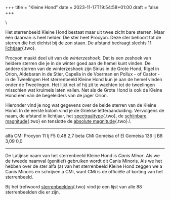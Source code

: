 +++
title = "Kleine Hond"
date = 2023-11-17T19:54:58+01:00
draft = false
+++

\

Het sterrenbeeld Kleine Hond bestaat maar uit twee zicht bare sterren.
Maar één daarvan is heel helder. Die ster heet Procyon. Deze ster
behoort tot de sterren die het dichtst bij de zon staan. De afstand
bedraagt slechts 11 [lichtjaar](lichtjaa.html){.two}.

Procyon maakt deel uit van de *winterzeshoek*. Dat is een zeshoek van
heldere sterren die je in de winter goed aan de hemel kunt vinden. De
andere sterren van de winterzeshoek zijn Sirius in de Grote Hond, Rigel
in Orion, Aldebaran in de Stier, Capella in de Voerman en Pollux - of
Castor - in de Tweelingen Het sterrenbeeld Kleine Hond kun je aan de
hemel vinden onder de Tweelingen. Het lijkt net of hij zit te wachten
tot de tweelingen misschien wat kruimels laten vallen. Net als de Grote
Hond is ook de Kleine Hond een van de begeleiders van de jager Orion.

Hieronder vind je nog wat gegevens over de beide sterren van de Kleine
Hond. In de eerste kolom vind je de Griekse letteraanduiding. Vervolgens
de naam, de afstand in lichtjaar, het
[spectraaltype](spectraa.html){.two}, de [schijnbare
magnitude](magnitud.html){.two} en tenslotte de [absolute
magnitude](absolute.html){.two}.\

  ---------- ----------------------- -------- ---- ------ -----
  alfa CMi   Procyon                 11 lj    F5   0,48   2,7
  beta CMi   Gomeisa of El Gomeisa   136 lj   B8   3,09   0,0
  ---------- ----------------------- -------- ---- ------ -----

De Latijnse naam van het sterrenbeeld Kleine Hond is *Canis Minor*. Als
we de tweede naamval (genitief) gebruiken wordt dit Canis Minoris. Als
we het hebben over de ster alfa (a) van het sterrenbeeld Kleine Hond
zeggen we a Canis Minoris en schrijven a CMi, want CMi is de officiële
af korting van het sterrenbeeld.

Bij het trefwoord [sterrenbeelden](sterrenb.html){.two} vind je een
lijst van alle 88 sterrenbeelden die er zijn.
